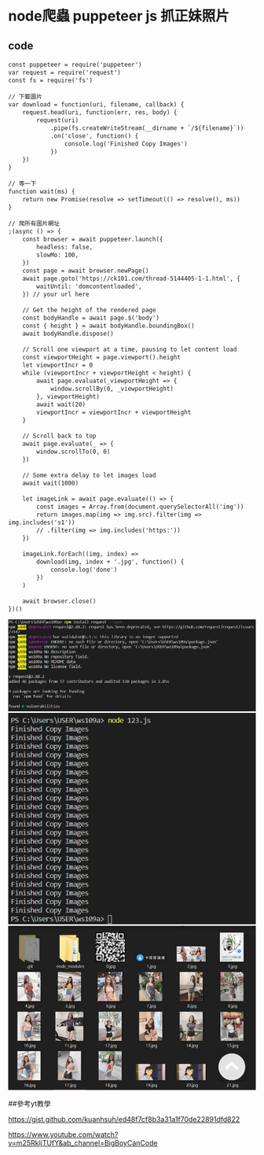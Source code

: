 # node爬蟲  puppeteer js 抓正妹照片
## code
```
const puppeteer = require('puppeteer')
var request = require('request')
const fs = require('fs')

// 下載圖片
var download = function(uri, filename, callback) {
    request.head(uri, function(err, res, body) {
        request(uri)
            .pipe(fs.createWriteStream(__dirname + `/${filename}`))
            .on('close', function() {
                console.log('Finished Copy Images')
            })
    })
}

// 等一下
function wait(ms) {
    return new Promise(resolve => setTimeout(() => resolve(), ms))
}

// 爬所有圖片網址
;(async () => {
    const browser = await puppeteer.launch({
        headless: false,
        slowMo: 100,
    })
    const page = await browser.newPage()
    await page.goto('https://ck101.com/thread-5144405-1-1.html', {
        waitUntil: 'domcontentloaded',
    }) // your url here

    // Get the height of the rendered page
    const bodyHandle = await page.$('body')
    const { height } = await bodyHandle.boundingBox()
    await bodyHandle.dispose()

    // Scroll one viewport at a time, pausing to let content load
    const viewportHeight = page.viewport().height
    let viewportIncr = 0
    while (viewportIncr + viewportHeight < height) {
        await page.evaluate(_viewportHeight => {
            window.scrollBy(0, _viewportHeight)
        }, viewportHeight)
        await wait(20)
        viewportIncr = viewportIncr + viewportHeight
    }

    // Scroll back to top
    await page.evaluate(_ => {
        window.scrollTo(0, 0)
    })

    // Some extra delay to let images load
    await wait(1000)

    let imageLink = await page.evaluate(() => {
        const images = Array.from(document.querySelectorAll('img'))
        return images.map(img => img.src).filter(img => img.includes('s1'))
        // .filter(img => img.includes('https:'))
    })

    imageLink.forEach((img, index) =>
        download(img, index + '.jpg', function() {
            console.log('done')
        })
    )

    await browser.close()
})()

```
![p](https://github.com/zxc21949049/ws109a/blob/master/p/123.1.jpg)
![p](https://github.com/zxc21949049/ws109a/blob/master/p/123.2.jpg)
![p](https://github.com/zxc21949049/ws109a/blob/master/p/123.3.jpg)

##參考yt教學

https://gist.github.com/kuanhsuh/ed48f7cf8b3a31a1f70de22891dfd822

https://www.youtube.com/watch?v=m25RkljTUfY&ab_channel=BigBoyCanCode
